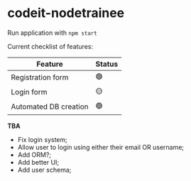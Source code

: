 # codeit-nodetrainee

Run application with `npm start`

Current checklist of features: 

| Feature               | Status |
|-----------------------|--------|
| Registration form     | 🟢      |
| Login form            | 🟡      |
| Automated DB creation | 🟢      |

**TBA**

 - Fix login system;
 - Allow user to login using either their email OR username;
 - Add ORM?;
 - Add better UI;
 - Add user schema;